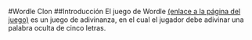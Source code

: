 #Wordle Clon
##Introducción
El juego de Wordle [(enlace a la página del juego)](https://www.nytimes.com/games/wordle/index.html) es un juego de adivinanza, en el cual el jugador debe adivinar una palabra oculta de cinco letras.
